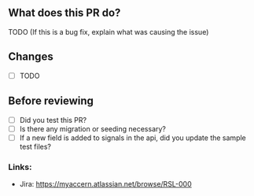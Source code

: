 ## What does this PR do?

TODO (If this is a bug fix, explain what was causing the issue)

## Changes

- [ ] TODO

## Before reviewing

- [ ] Did you test this PR?
- [ ] Is there any migration or seeding necessary?
- [ ] If a new field is added to signals in the api, did you update the sample test files?

### Links:

- Jira: https://myaccern.atlassian.net/browse/RSL-000
